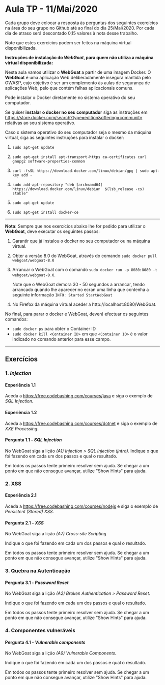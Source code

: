 # Aula TP - 11/Mai/2020

Cada grupo deve colocar a resposta às perguntas dos seguintes exercícios na área do seu grupo no Github até ao final do dia 25/Mai/2020. Por cada dia de atraso será descontado 0,15 valores à nota desse trabalho.

Note que estes exercícios podem ser feitos na máquina virtual disponibilizada.


**Instruções de instalação do _WebGoat_, para quem não utiliza a máquina virtual disponibilizada:**

Nesta aula vamos utilizar o **WebGoat** a partir de uma imagem Docker. O **WebGoat** é uma aplicação Web deliberadamente insegura mantida pelo OWASP, cujo objetivo é ser um complemento às aulas de segurança de aplicações Web, pelo que contém falhas aplicacionais comuns.

Pode instalar o Docker diretamente no sistema operativo do seu computador.

Se quiser **instalar o docker no seu computador** siga as instruções em https://store.docker.com/search?type=edition&offering=community relativas ao seu sistema operativo.  

Caso o sistema operativo do seu computador seja o mesmo da  máquina virtual, siga as seguintes instruções para instalar o docker:

1. `sudo apt-get update`

2. `sudo apt-get install apt-transport-https ca-certificates curl gnupg2 software-properties-common`

3. `curl -fsSL https://download.docker.com/linux/debian/gpg | sudo apt-key add -`

4. `sudo add-apt-repository "deb [arch=amd64] https://download.docker.com/linux/debian  $(lsb_release -cs) stable"`

5. `sudo apt-get update`

6. `sudo apt-get install docker-ce`


----

**Nota:** Sempre que nos exercícios abaixo lhe for pedido para utilizar o **WebGoat**, deve executar os seguintes passos:

1. Garantir que já instalou o docker no seu computador ou na máquina virtual.

2. Obter a versão 8.0 do WebGoat, através do comando `sudo docker pull webgoat/webgoat-8.0`

3. Arrancar o WebGoat com o comando `sudo docker run -p 8080:8080 -t webgoat/webgoat-8.0`.

    Note que o WebGoat demora 30 - 50 segundos a arrancar, tendo arrancado quando lhe aparecer no ecran uma linha que contenha a seguinte informação `INFO: Started StartWebGoat`

5. No Firefox da máquina virtual aceder a http://localhost:8080/WebGoat.


No final, para parar o docker e WebGoat, deverá efectuar os seguintes comandos:
+ `sudo docker ps` para obter o Container ID
+ `sudo docker kill <Container ID>` em que `<Container ID>` é o valor indicado no comando anterior para esse campo.
----


## Exercícios


### 1\. _Injection_

#### Experiência 1.1

Aceda a https://free.codebashing.com/courses/java e siga o exemplo de _SQL Injection_.


#### Experiência 1.2

Aceda a https://free.codebashing.com/courses/dotnet e siga o exemplo de _XXE Processing_.



#### Pergunta 1.1 - _SQL Injection_

No WebGoat siga a lição _(A1) Injection > SQL Injection (jntro)_.
Indique o que foi fazendo em cada um dos passos e qual o resultado.


Em todos os passos tente primeiro resolver sem ajuda. Se chegar a um ponto em que não consegue avançar, utilize "Show Hints" para ajuda. 



### 2\. XSS

#### Experiência 2.1

Aceda a https://free.codebashing.com/courses/nodejs e siga o exemplo de _Persistent (Stored) XSS_.

#### Pergunta 2.1 - _XSS_

No WebGoat siga a lição _(A7) Cross-site Scripting_.

Indique o que foi fazendo em cada um dos passos e qual o resultado.


Em todos os passos tente primeiro resolver sem ajuda. Se chegar a um ponto em que não consegue avançar, utilize "Show Hints" para ajuda. 




### 3\. Quebra na Autenticação

#### Pergunta 3.1 - _Password Reset_

No WebGoat siga a lição _(A2) Broken Authentication > Password Reset_.

Indique o que foi fazendo em cada um dos passos e qual o resultado.


Em todos os passos tente primeiro resolver sem ajuda. Se chegar a um ponto em que não consegue avançar, utilize "Show Hints" para ajuda. 

### 4\. Componentes vulneráveis

#### Pergunta 4.1 - _Vulnerable components_

No WebGoat siga a lição _(A9) Vulnerable Components_.

Indique o que foi fazendo em cada um dos passos e qual o resultado.


Em todos os passos tente primeiro resolver sem ajuda. Se chegar a um ponto em que não consegue avançar, utilize "Show Hints" para ajuda. 
